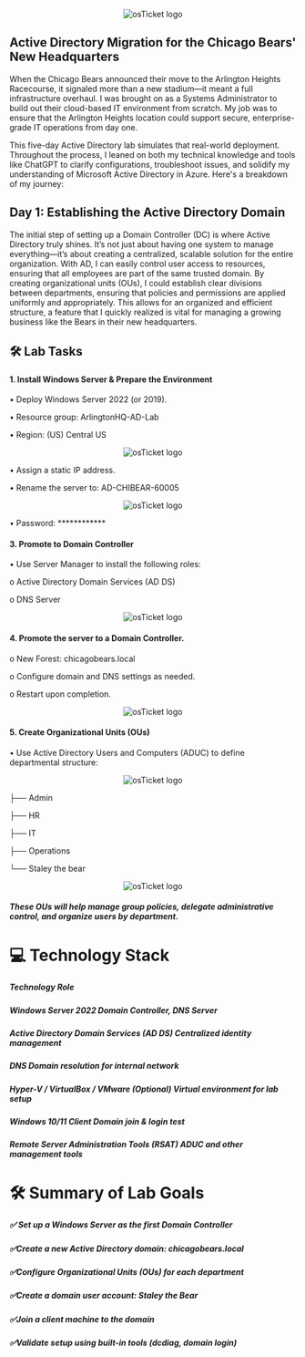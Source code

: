 <p align="center">
<img src="https://i.imgur.com/pqTjnLb.png" alt="osTicket logo"/>
</p>

## Active Directory Migration for the Chicago Bears' New Headquarters

When the Chicago Bears announced their move to the Arlington Heights Racecourse, it signaled more than a new stadium—it meant a full infrastructure overhaul. I was brought on as a Systems Administrator to build out their cloud-based IT environment from scratch. My job was to ensure that the Arlington Heights location could support secure, enterprise-grade IT operations from day one.

This five-day Active Directory lab simulates that real-world deployment. Throughout the process, I leaned on both my technical knowledge and tools like ChatGPT to clarify configurations, troubleshoot issues, and solidify my understanding of Microsoft Active Directory in Azure. Here's a breakdown of my journey:

## Day 1: Establishing the Active Directory Domain
The initial step of setting up a Domain Controller (DC) is where Active Directory truly shines. It’s not just about having one system to manage everything—it’s about creating a centralized, scalable solution for the entire organization. With AD, I can easily control user access to resources, ensuring that all employees are part of the same trusted domain.
By creating organizational units (OUs), I could establish clear divisions between departments, ensuring that policies and permissions are applied uniformly and appropriately. This allows for an organized and efficient structure, a feature that I quickly realized is vital for managing a growing business like the Bears in their new headquarters.

## 🛠️ Lab Tasks

#### 1. Install Windows Server & Prepare the Environment
   
•	Deploy Windows Server 2022 (or 2019).

•	Resource group: ArlingtonHQ-AD-Lab

•	Region: (US) Central US

<p align="center">
<img src="https://i.imgur.com/D7noL6f.png" alt="osTicket logo"/>
</p>

•	Assign a static IP address.

•	Rename the server to: AD-CHIBEAR-60005

<p align="center">
<img src="https://i.imgur.com/A3REYtc.png" alt="osTicket logo"/>
</p>

•	Password: ************

#### 3. Promote to Domain Controller
   
• Use Server Manager to install the following roles:

   o	Active Directory Domain Services (AD DS)
  
   o	DNS Server

<p align="center">
<img src="https://i.imgur.com/HLQDkZk.png" alt="osTicket logo"/>
</p>
  
#### 4. Promote the server to a Domain Controller.
  o	New Forest: chicagobears.local
  
  o	Configure domain and DNS settings as needed.
  
  o	Restart upon completion.

<p align="center">
<img src="https://i.imgur.com/AmpbSWu.png" alt="osTicket logo"/>
</p>

#### 5. Create Organizational Units (OUs)
   
• Use Active Directory Users and Computers (ADUC) to define departmental structure:

<p align="center">
<img src="https://i.imgur.com/Mal9yWh.png" alt="osTicket logo"/>
</p>

├── Admin

├── HR

├── IT

├── Operations

└── Staley the bear

<p align="center">
<img src="https://i.imgur.com/61UgoRS.png" alt="osTicket logo"/>
</p>

##### These OUs will help manage group policies, delegate administrative control, and organize users by department.

# 💻 Technology Stack

##### Technology	Role

##### Windows Server 2022	Domain Controller, DNS Server

##### Active Directory Domain Services (AD DS)	Centralized identity management

##### DNS	Domain resolution for internal network

##### Hyper-V / VirtualBox / VMware	(Optional) Virtual environment for lab setup

##### Windows 10/11 Client	Domain join & login test

##### Remote Server Administration Tools (RSAT)	ADUC and other management tools

# 🛠️ Summary of Lab Goals
##### ✅ Set up a Windows Server as the first Domain Controller

##### ✅Create a new Active Directory domain: chicagobears.local

##### ✅Configure Organizational Units (OUs) for each department

##### ✅Create a domain user account: Staley the Bear

##### ✅Join a client machine to the domain

##### ✅Validate setup using built-in tools (dcdiag, domain login)
